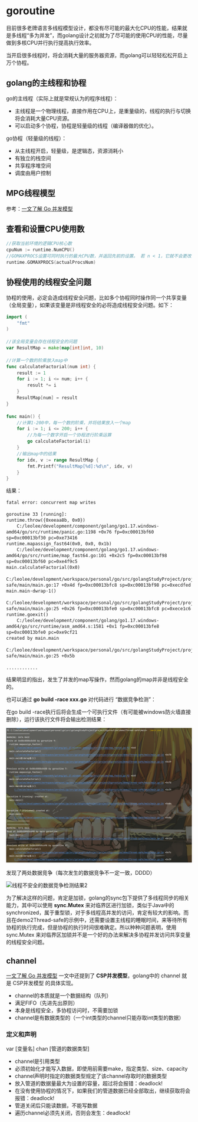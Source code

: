 # **goroutine**

目前很多老牌语言多线程模型设计，都没有尽可能的最大化CPU的性能，结果就是多线程“多为并发”，而golang设计之初就为了尽可能的使用CPU的性能，尽量做到多核CPU并行执行提高执行效率。

当开启很多线程时，将会消耗大量的服务器资源，而golang可以轻轻松松开启上万个协程。

## **golang的主线程和协程**

go的主线程（实际上就是常规认为的程序线程）：

- 主线程是一个物理线程，直接作用在CPU上，是重量级的，线程的执行与切换将会消耗大量CPU资源。
- 可以启动多个协程，协程是轻量级的线程（编译器做的优化）。

go协程（轻量级的线程）：

- 从主线程开启，轻量级，是逻辑态，资源消耗小
- 有独立的栈空间
- 共享程序堆空间
- 调度由用户控制

## **MPG线程模型**

参考：[一文了解 Go 并发模型][1]

## **查看和设置CPU使用数**

```go
//获取当前环境的逻辑CPU核心数
cpuNum := runtime.NumCPU()
//GOMAXPROCS设置可同时执行的最大CPU数，并返回先前的设置。 若 n < 1，它就不会更改当前设置。本地机器的逻辑CPU数可通过 NumCPU 查询。本函数在调度程序优化后会去掉
runtime.GOMAXPROCS(actualProcsNum)
```

## **协程使用的线程安全问题**

协程的使用，必定会造成线程安全问题，比如多个协程同时操作同一个共享变量（全局变量），如果该变量是非线程安全的必将造成线程安全问题。如下：

```go
import (
	"fmt"
)

//该全局变量会存在线程安全的问题
var ResultMap = make(map[int]int, 10)

//计算一个数的阶乘放入map中
func calculateFactorial(num int) {
	result := 1
	for i := 1; i <= num; i++ {
		result *= i
	}
	ResultMap[num] = result
}

func main() {
	//计算1-200中，每一个数的阶乘，并将结果放入一个map
	for i := 1; i <= 200; i++ {
		//为每一个数字开启一个协程进行阶乘运算
		go calculateFactorial(i)
	}
    //输出map中的结果
	for idx, v := range ResultMap {
		fmt.Printf("ResultMap[%d]:%d\n", idx, v)
	}
}

```

结果：

```
fatal error: concurrent map writes

goroutine 33 [running]:
runtime.throw({0xeeaa8b, 0x0})
	C:/leolee/development/component/golang/go1.17.windows-amd64/go/src/runtime/panic.go:1198 +0x76 fp=0xc00013bf60 sp=0xc00013bf30 pc=0xe73416
runtime.mapassign_fast64(0x0, 0x0, 0x1b)
	C:/leolee/development/component/golang/go1.17.windows-amd64/go/src/runtime/map_fast64.go:101 +0x2c5 fp=0xc00013bf98 sp=0xc00013bf60 pc=0xe4f9c5
main.calculateFactorial(0x0)
	C:/leolee/development/workspace/personal/go/src/golangStudyProject/project25goroutine/demo2Thread-safe/main/main.go:17 +0x4d fp=0xc00013bfc8 sp=0xc00013bf98 pc=0xecdfed
main.main·dwrap·1()
	C:/leolee/development/workspace/personal/go/src/golangStudyProject/project25goroutine/demo2Thread-safe/main/main.go:25 +0x26 fp=0xc00013bfe0 sp=0xc00013bfc8 pc=0xece1c6
runtime.goexit()
	C:/leolee/development/component/golang/go1.17.windows-amd64/go/src/runtime/asm_amd64.s:1581 +0x1 fp=0xc00013bfe8 sp=0xc00013bfe0 pc=0xe9cf21
created by main.main
	C:/leolee/development/workspace/personal/go/src/golangStudyProject/project25goroutine/demo2Thread-safe/main/main.go:25 +0x5b
	
............
```

结果明显的指出，发生了并发的map写操作，然而golang的map并非是线程安全的。

也可以通过 **go build -race xxx.go** 对代码进行 “数据竞争检测”：

在go build -race执行后将会生成一个可执行文件（有可能被windows防火墙直接删除），运行该执行文件将会输出检测结果：

![线程不安全的数据竞争检测结果1](../static/img/线程不安全的数据竞争检测结果1.png)

发现了两处数据竞争（每次发生的数据竞争不一定一致，DDDD）

![线程不安全的数据竞争检测结果2](C:\leolee\development\workspace\personal\go\src\golangStudyProject\static\img\线程不安全的数据竞争检测结果2.png)

为了解决这样的问题，肯定是加锁，golang的sync包下提供了多线程同步的相关能力，其中可以使用 **sync.Mutex** 来对临界区进行加锁，类似于Java中的synchronized，属于重型锁，对于多线程高并发的访问，肯定有较大的影响。而且在demo2Thread-safe的示例中，还需要设置主线程的睡眠时间，来等待所有协程的执行完成，但是协程的执行时间很难确定。所以种种问题表明，使用 sync.Mutex 来对临界区加锁并不是一个好的办法来解决多协程并发访问共享变量的线程安全问题。

## **channel**

[一文了解 Go 并发模型][1] 一文中还提到了 **CSP并发模型**，golang中的 channel 就是 CSP并发模型 的具体实现。

- channel的本质就是一个数据结构（队列）
- 满足FIFO（先进先出原则）
- 本身是线程安全，多协程访问时，不需要加锁
- channel是有数据类型的（一个int类型的channel只能存取int类型的数据）

### **定义和声明**

var [变量名] chan [管道的数据类型]

- channel是引用类型
- 必须初始化才能写入数据，即使用前需要make，指定类型、size、capacity
- channel声明时指定的数据类型规定了该channel存取时的数据类型
- 放入管道的数据量最大为设置的容量，超过将会报错：deadlock!
- 在没有使用协程的情况下，如果我们的管道数据已经全部取出，继续获取将会报错：deadlock!
- 管道关闭后只能读数据，不能写数据
- 遍历channel必须先关闭，否则会发生：deadlock!









[1]: https://mp.weixin.qq.com/s?__biz=MzA5OTAyNzQ2OA==&amp;mid=2649709343&amp;idx=1&amp;sn=c4b51cf3d7dade9c799c3142dea6d06f&amp;chksm=8893647cbfe4ed6a83f4113b29b412121190cc42979e14d23b7db99af6d500c5a664c73c669c&amp;mpshare=1&amp;scene=1&amp;srcid=0711r5wHilGdt43uFZEVE5TD&amp;sharer_sharetime	"一文了解 Go 并发模型"

